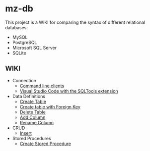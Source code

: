 # mz-db

This project is a WIKI for comparing the syntax of different relational databases:

- MySQL
- PostgreSQL
- Microsoft SQL Server
- SQLite

## WIKI

- Connection
  - [Command line clients](1-connection/command-line-clients.md)
  - [Visual Studio Code with the SQLTools extension](1-connection/vs-code-ext.md)
- Data Definitions
  - [Create Table](2-data-definitions/1-create-table.md)
  - [Create table with Foreign Key](2-data-definitions/2-create-table-with-foreign-key.md)
  - [Delete Table](2-data-definitions/3-delete-table.md)
  - [Add Column](2-data-definitions/4-add-column.md)
  - [Rename Column](2-data-definitions/5-rename-column.md)
- CRUD
  - [Insert](3-crud/1-insert.md)
- Stored Procedures
  - [Create Stored Procedure](4-stored-procedures/1-create-stored-procedure.md)
